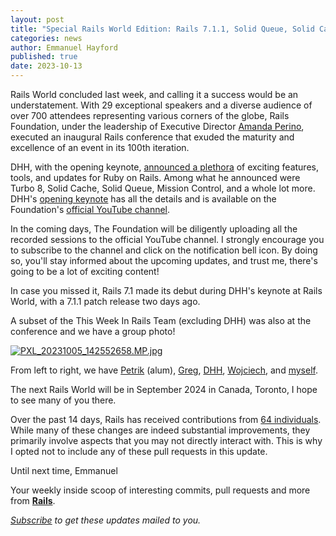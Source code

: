 ```yaml
---
layout: post
title: "Special Rails World Edition: Rails 7.1.1, Solid Queue, Solid Cache, Turbo 8, etc."
categories: news
author: Emmanuel Hayford
published: true
date: 2023-10-13
---
```


Rails World concluded last week, and calling it a success would be an understatement. With 29 exceptional speakers and a diverse audience of over 700 attendees representing various corners of the globe, Rails Foundation, under the leadership of Executive Director [Amanda Perino](https://twitter.com/AmandaBPerino), executed an inaugural Rails conference that exuded the maturity and excellence of an event in its 100th iteration.

DHH, with the opening keynote, [announced a plethora](https://world.hey.com/dhh/one-happy-rails-world-96c46506) of exciting features, tools, and updates for Ruby on Rails. Among what he announced were Turbo 8, Solid Cache, Solid Queue, Mission Control, and a whole lot more. DHH's [opening keynote](https://youtu.be/iqXjGiQ_D-A) has all the details and is available on the Foundation's [official YouTube channel](https://www.youtube.com/@railsofficial).

In the coming days, The Foundation will be diligently uploading all the recorded sessions to the official YouTube channel. I strongly encourage you to subscribe to the channel and click on the notification bell icon. By doing so, you'll stay informed about the upcoming updates, and trust me, there's going to be a lot of exciting content!


In case you missed it, Rails 7.1 made its debut during DHH's keynote at Rails World, with a 7.1.1 patch release two days ago.

A subset of the This Week In Rails Team (excluding DHH) was also at the conference and we have a group photo!


[![PXL_20231005_142552658.MP.jpg](https://world.hey.com/this.week.in.rails/4ef25a8f/representations/eyJfcmFpbHMiOnsibWVzc2FnZSI6IkJBaHNLd2RXcENkVCIsImV4cCI6bnVsbCwicHVyIjoiYmxvYl9pZCJ9fQ==--af87125ce6e10cc8b63a5e4db4670bfe7f84ccd3/eyJfcmFpbHMiOnsibWVzc2FnZSI6IkJBaDdDam9MWm05eWJXRjBTU0lJYW5CbkJqb0dSVlE2RkhKbGMybDZaVjkwYjE5c2FXMXBkRnNIYVFLQUIya0NBQVU2REhGMVlXeHBkSGxwU3pvTGJHOWhaR1Z5ZXdZNkNYQmhaMlV3T2cxamIyRnNaWE5qWlZRPSIsImV4cCI6bnVsbCwicHVyIjoidmFyaWF0aW9uIn19--0b5e092e6240e14fab357b4c1013c9a0c881ff87/PXL_20231005_142552658.MP.jpg)](https://world.hey.com/this.week.in.rails/4ef25a8f/blobs/eyJfcmFpbHMiOnsibWVzc2FnZSI6IkJBaHNLd2RXcENkVCIsImV4cCI6bnVsbCwicHVyIjoiYmxvYl9pZCJ9fQ==--af87125ce6e10cc8b63a5e4db4670bfe7f84ccd3/PXL_20231005_142552658.MP.jpg?disposition=attachment "Download PXL\_20231005\_142552658.MP.jpg")


From left to right, we have [Petrik](https://twitter.com/four54) (alum), [Greg](https://twitter.com/GregMolnar), [DHH](https://twitter.com/dhh), [Wojciech](https://twitter.com/morgoth85), and [myself](https://twitter.com/siaw23).

The next Rails World will be in September 2024 in Canada, Toronto, I hope to see many of you there.

Over the past 14 days, Rails has received contributions from [64 individuals](https://contributors.rubyonrails.org/contributors/in-time-window/20230929-20231013). While many of these changes are indeed substantial improvements, they primarily involve aspects that you may not directly interact with. This is why I opted not to include any of these pull requests in this update.

Until next time,
Emmanuel





Your weekly inside scoop of interesting commits, pull requests and more from [**Rails**](https://github.com/rails/rails).

<p><i><a href="https://world.hey.com/this.week.in.rails">Subscribe</a> to get these updates mailed to you.</i></p>
